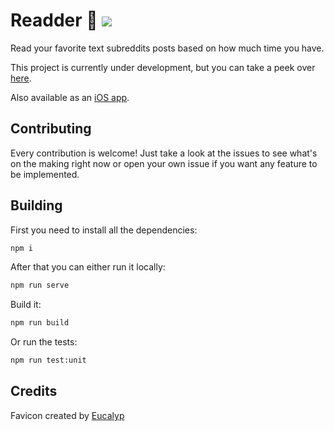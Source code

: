 # Readder 📖 ![](https://travis-ci.org/sleepyfran/readder-web.svg?branch=master)
Read your favorite text subreddits posts based on how much time you have.

This project is currently under development, but you can take a peek over [here](https://sleepyfran.github.io/readder/).

Also available as an [iOS app](https://github.com/sleepyfran/readder-ios).

## Contributing
Every contribution is welcome! Just take a look at the issues to see what's on the making right now or open your own issue if you want any feature to be implemented.

## Building
First you need to install all the dependencies:

```bash
npm i
```

After that you can either run it locally:

```bash
npm run serve
```

Build it:

```bash
npm run build
```

Or run the tests:

```bash
npm run test:unit
```

## Credits
Favicon created by [Eucalyp](https://www.flaticon.com/authors/eucalyp)
